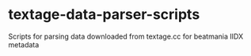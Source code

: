 # textage-data-parser-scripts
Scripts for parsing data downloaded from textage.cc for beatmania IIDX metadata
